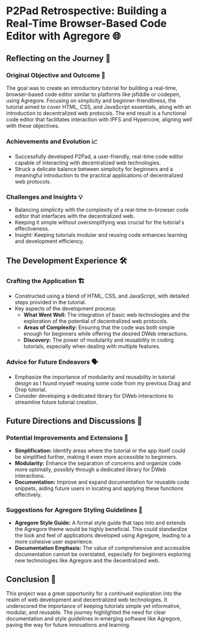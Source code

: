 # P2Pad Retrospective: Building a Real-Time Browser-Based Code Editor with Agregore 🌐

## Reflecting on the Journey 🎉

### Original Objective and Outcome 🎯
The goal was to create an introductory tutorial for building a real-time, browser-based code editor similar to platforms like jsfiddle or codepen, using Agregore. Focusing on simplicity and beginner-friendliness, the tutorial aimed to cover HTML, CSS, and JavaScript essentials, along with an introduction to decentralized web protocols. The end result is a functional code editor that facilitates interaction with IPFS and Hypercore, aligning well with these objectives.

### Achievements and Evolution 📈
- Successfully developed P2Pad, a user-friendly, real-time code editor capable of interacting with decentralized web technologies.
- Struck a delicate balance between simplicity for beginners and a meaningful introduction to the practical applications of decentralized web protocols.

### Challenges and Insights 💡
- Balancing simplicity with the complexity of a real-time in-browser code editor that interfaces with the decentralized web.
- Keeping it simple without oversimplifying was crucial for the tutorial's effectiveness.
- Insight: Keeping tutorials modular and reusing code enhances learning and development efficiency.

## The Development Experience 🛠️

### Crafting the Application 🏗️
- Constructed using a blend of HTML, CSS, and JavaScript, with detailed steps provided in the tutorial.
- Key aspects of the development process:
  - **What Went Well:** The integration of basic web technologies and the exploration of the potential of decentralized web protocols.
  - **Areas of Complexity:** Ensuring that the code was both simple enough for beginners while offering the desired DWeb interactions.
  - **Discovery:** The power of modularity and reusability in coding tutorials, especially when dealing with multiple features.

### Advice for Future Endeavors 🗣️
- Emphasize the importance of modularity and reusability in tutorial design as I found myself reusing some code from my previous Drag and Drop tutorial.
- Consider developing a dedicated library for DWeb interactions to streamline future tutorial creation.

## Future Directions and Discussions 🚀

### Potential Improvements and Extensions 🔧
- **Simplification:** Identify areas where the tutorial or the app itself could be simplified further, making it even more accessible to beginners.
- **Modularity:** Enhance the separation of concerns and organize code more optimally, possibly through a dedicated library for DWeb interactions.
- **Documentation:** Improve and expand documentation for reusable code snippets, aiding future users in locating and applying these functions effectively.

### Suggestions for Agregore Styling Guidelines 📝
- **Agregore Style Guide:** A formal style guide that taps into and extends the Agregore theme would be highly beneficial. This could standardize the look and feel of applications developed using Agregore, leading to a more cohesive user experience.
- **Documentation Emphasis:** The value of comprehensive and accessible documentation cannot be overstated, especially for beginners exploring new technologies like Agregore and the decentralized web.

## Conclusion 🌟
This project was a great opportunity for a continued exploration into the realm of web development and decentralized web technologies. It underscored the importance of keeping tutorials simple yet informative, modular, and reusable. The journey highlighted the need for clear documentation and style guidelines in emerging software like Agregore, paving the way for future innovations and learning.
